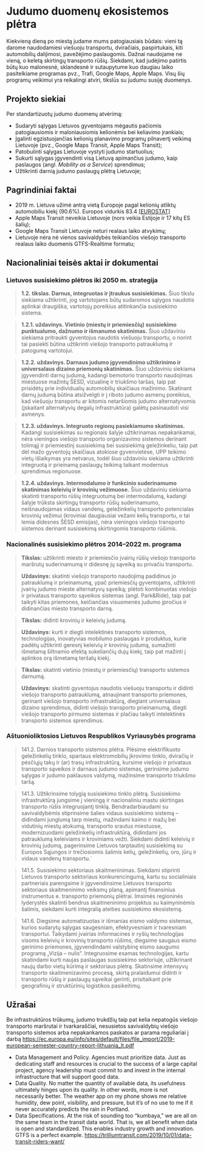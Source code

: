 # Judumo duomenų ekosistemos plėtra

Kiekvieną dieną po miestą judame mums patogiausiais būdais: vieni tą darome naudodamiesi viešuoju transportu,
dviračiais, paspirtukais, kiti automobilių dalijimosi, pavežėjimo paslaugomis. Dažnai naudojame ne vieną, o keletą
skirtingų transporto rūšių. Siekdami, kad judėjimo patirtis būtų kuo malonesnė, sklandesnė ir sutaupytume kuo daugiau
laiko pasitelkiame programas pvz., Trafi, Google Maps, Apple Maps. Visų šių programų veikimui yra reikalingi atviri,
tikslūs su judumu susiję duomenys.

## Projekto siekiai

Per standartizuotų judumo duomenų atvėrimą:
- Sudaryti sąlygas Lietuvos gyventojams mėgautis pačiomis patogiausiomis ir maloniausiomis kelionėmis bei keliavimo įrankiais;
- Įgalinti egzistuojančias kelionių planavimo programų pilnavertį veikimą Lietuvoje (pvz., Google Maps Transit, Apple
  Maps Transit);
- Patobulinti sąlygas Lietuvoje vystyti judumo startuolius;
- Sukurti sąlygas įgyvendinti visą Lietuvą apimančius judumo, kaip paslaugos (angl. *Mobility as a Service*) sprendimus;
- Užtikrinti darnią judumo paslaugų plėtrą Lietuvoje;

## Pagrindiniai faktai

- 2019 m. Lietuva užimė antrą vietą Europoje pagal kelionių atliktų automobiliu kiekį (90.6%). Europos vidurkis
  83.4 [[EUROSTAT]](https://ec.europa.eu/eurostat/databrowser/bookmark/90c56a68-63d2-42dc-9318-d89219a00517?lang=en)
- Apple Maps Transit neveikia Lietuvoje (nors veikia Estijoje ir 17 kitų ES šalių);
- Google Maps Transit Lietuvoje neturi realaus laiko atvykimų;
- Lietuvoje nėra nė vienos savivaldybės teikiančios viešojo transporto realaus laiko duomenis GTFS-Realtime formatu;

## Nacionaliniai teisės aktai ir dokumentai

### Lietuvos susisiekimo plėtros iki 2050 m. strategija
> **1.2. tikslas. Darnus, integruotas ir įtraukus susisiekimas.** Šiuo tikslu siekiama užtikrinti, jog vartotojams būtų sudaromos sąlygos naudotis aplinkai draugiška, vartotojų poreikius atitinkančia susisiekimo sistema.

> **1.2.1. uždavinys. Vietinio (miestų ir priemiesčių) susisiekimo punktualumo, dažnumo ir išmanumo skatinimas.** Šiuo uždaviniu siekiama pritraukti gyventojus naudotis viešuoju transportu, o norint tai pasiekti būtina užtikrinti viešojo transporto patrauklumą ir patogumą vartotojui.

>  **1.2.2. uždavinys. Darnaus judumo įgyvendinimo užtikrinimo ir universalaus dizaino priemonių skatinimas.** Šiuo uždaviniu siekiama įgyvendinti darnų judumą, kadangi bemotorio transporto naudojimas miestuose mažintų ŠESD, vizualinę ir triukšmo taršas, taip pat prisidėtų prie individualių automobilių skaičiaus mažinimo. Skatinant darnų judumą būtina atsižvelgti ir į riboto judumo asmenų poreikius, kad viešuoju transportu ar kitomis netaršiomis judumo alternatyvomis (įskaitant alternatyvių degalų infrastruktūra) galėtų pasinaudoti visi asmenys.

> **1.2.3. uždavinys. Integruoto regionų pasiekiamumo skatinimas.** Kadangi susisiekimas su regionais šalyje užtikrinamas nepakankamai, nėra vieningos viešojo transporto organizavimo sistemos derinant tolimąjį ir priemiestinį susisiekimą bei susisiekimą geležinkeliu, taip pat dėl mažo gyventojų skaičiaus atokiose gyvenvietėse, UPP teikimo vietų išlaikymas yra netvarus, todėl šiuo uždaviniu siekiama užtikrinti integruotą ir prieinamą paslaugų teikimą taikant modernius sprendimus regionuose.

> **1.2.4. uždavinys. Intermodalumo ir funkcinio suderinamumo skatinimas keleivių ir krovinių vežimuose.** Šiuo uždaviniu siekiama skatinti transporto rūšių integruotumą bei intermodalumą, kadangi šalyje trūksta skirtingų transporto rūšių suderinamumo, neišnaudojamas vidaus vandenų, geležinkelių transporto potencialas krovinių vežimui (kroviniai daugiausiai vežami kelių transportu, o tai lemia didesnes ŠESD emisijas), nėra vieningos viešojo transporto sistemos derinant susisiekimą skirtingomis transporto rūšimis.

### Nacionalinės susisiekimo plėtros 2014–2022 m. programa

> **Tikslas:** užtikrinti miesto ir priemiesčio įvairių rūšių viešojo transporto maršrutų suderinamumą ir didesnę jų sąveiką su privačiu transportu.
>
> **Uždavinys:** skatinti viešojo transporto naudojimą padidinus jo patrauklumą ir prieinamumą, ypač priemiesčių gyventojams, užtikrinti įvairių judumo mieste alternatyvų sąveiką; plėtoti kombinuotas viešojo ir privataus transporto sąveikos sistemas (angl. Park&Ride), taip pat taikyti kitas priemones, keičiančias visuomenės judumo įpročius ir didinančias miesto transporto darną.

> **Tikslas:** didinti krovinių ir keleivių judumą.
>
> **Uždavinys:** kurti ir diegti intelektinės transporto sistemos, technologijas, inovatyvias mobilumo paslaugas ir produktus, kurie padėtų užtikrinti geresnį keleivių ir krovinių judumą, sumažinti išmetamą šiltnamio efektą sukeliančių dujų kiekį, taip pat mažinti į aplinkos orą išmetamą teršalų kiekį.

> **Tikslas:** skatinti vietinio (miestų ir priemiesčių) transporto sistemos darnumą.
>
> **Uždavinys:** skatinti gyventojus naudotis viešuoju transportu ir didinti viešojo transporto patrauklumą, atnaujinant transporto priemones, gerinant viešojo transporto infrastruktūrą, diegiant universalaus dizaino sprendimus, didinti viešojo transporto prieinamumą, diegti viešojo transporto pirmumo sistemas ir plačiau taikyti intelektinės transporto sistemos sprendimus.

### Aštuonioliktosios Lietuvos Respublikos Vyriausybės programa

> 141.2. Darnios transporto sistemos plėtra. Plėsime elektrifikuoto geležinkelių tinklo, spartaus elektromobilių įkrovimo tinklo, dviračių ir pėsčiųjų takų ir (ar) trasų infrastruktūrą, kursime viešojo ir privataus transporto sąveikos ir darnaus judumo sistemas, gerinsime judumo sąlygas ir judumo paklausos valdymą, mažinsime transporto triukšmo taršą.


> 141.3. Užtikrinsime tolygią susisiekimo tinklo plėtrą. Susisiekimo infrastruktūrą jungsime į vieningą ir nacionaliniu mastu skirtingas transporto rūšis integruojantį tinklą. Bendradarbiaudami su savivaldybėmis stiprinsime šalies vidaus susisiekimo sistemą – didindami junglumą tarp miestų, mažindami kaimo ir mažų bei vidutinių miestų atokumą, transporto srautus miestuose, modernizuodami geležinkelių infrastruktūrą, didindami jos patrauklumą keleiviams ir kroviniams vežti. Siekdami didinti keleivių ir krovinių judumą, pagerinsime Lietuvos tarptautinį susisiekimą su Europos Sąjungos ir trečiosiomis šalimis kelių, geležinkelių, oro, jūrų ir vidaus vandenų transportu.`

> 141.5. Susisiekimo sektoriaus skaitmeninimas. Siekdami stiprinti Lietuvos transporto sektoriaus konkurencingumą, kartu su socialiniais partneriais parengsime ir įgyvendinsime Lietuvos transporto sektoriaus skaitmeninimo veiksmų planą, apimantį finansinius instrumentus e. transporto priemonių plėtrai. Imsimės regioninės lyderystės skatinti bendrus skaitmeninimo projektus su kaimyninėmis šalimis, siekdami kurti integralią ateities susisiekimo ekosistemą.

> 141.6. Diegsime automatizuotas ir išmanias eismo valdymo sistemas, kurios sudarytų sąlygas saugesniam, efektyvesniam ir tvaresniam transportui. Taikydami įvairias informacines ir ryšių technologijas visoms keleivių ir krovinių transporto rūšims, diegsime saugaus eismo gerinimo priemones, įgyvendindami valstybinę eismo saugumo programą „Vizija – nulis“. Integruosime esamas technologijas, kartu skatindami kurti naujas paslaugas susisiekimo sektoriuje, užtikrinant naujų darbo vietų kūrimą ir sektoriaus plėtrą. Skatinsime intensyvų transporto skaitmenizavimo procesą, skirtą pralaidumui didinti ir transporto rūšių ir paslaugų sąveikai gerinti, prisitaikant prie geografinių ir struktūrinių logistikos pasikeitimų.

## Užrašai

Be infrastruktūros trūkumų, judumo trukdžių taip pat kelia nepatogūs viešojo transporto maršrutai ir tvarkaraščiai,
nesusietos savivaldybių viešojo transporto sistemos arba nepakankamos paskatos ar parama reguliariai į
darbą https://ec.europa.eu/info/sites/default/files/file_import/2019-european-semester-country-report-lithuania_lt.pdf

- Data Management and Policy. Agencies must prioritize data. Just as dedicating staff and resources is crucial to the
  success of a large capital project, agency leadership must commit to and invest in the internal infrastructure that
  will support good data.
- Data Quality. No matter the quantity of available data, its usefulness ultimately hinges upon its quality. In other
  words, more is not necessarily better. The weather app on my phone shows me relative humidity, dew point, visibility,
  and pressure, but it’s of no use to me if it never accurately predicts the rain in Portland.
- Data Specifications. At the risk of sounding too “kumbaya,” we are all on the same team in the transit data world.
  That is, we all benefit when data is open and standardized. This enables industry growth and innovation. GTFS is a
  perfect example.
  https://trilliumtransit.com/2019/10/01/data-transit-riders-want/
